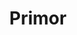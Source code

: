 ---
index: "1"
title: "Primor"
summary: "Runner-up project that use Salesforce products at HackHolyoke 2018"
location: "Hanoi, Vietnam"
range: "Oct - Dec 2018"
url: "https://devpost.com/software/primor-worldwide-product-to-your-doorstep-instantly"
git: "https://github.com/tnlong1997/hack-holyoke-2018"
projectDescription: "We create a simple yet convenient platform to connect the buyer to any traveler who can pick up and deliver the package from the local country to the buyer’s doorstep on the chosen time. With our platform, a Shipper can create a trip with start and end date, wait for us to match the available orders, then they can make a deal with any matched Buyer they want."
photo: ./primor.jpg
---